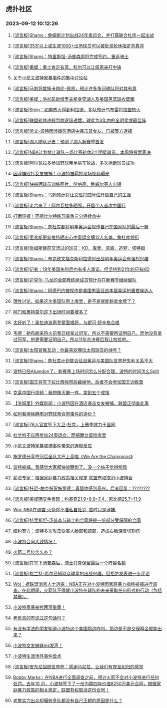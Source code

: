 ## 虎扑社区 
### 2023-09-12 10:12:26

1. [[流言板]Shams：詹姆斯计划出战24年奥运会，并打算联合杜库一起出战](https://bbs.hupu.com/62072794.html)

2. [[流言板]35岁以上或生涯1000+出场球员可以被批准轮休指定背靠背](https://bbs.hupu.com/62075403.html)

3. [[流言板]Shams：特里斯坦-汤普森即将完成签约，重返骑士](https://bbs.hupu.com/62075208.html)

4. [[流言板]勇媒：勇士肯定有意，科尔可以让佩恩来打中锋](https://bbs.hupu.com/62076146.html)

5. [关于小凯文波特家暴事件的集中讨论帖](https://bbs.hupu.com/62075157.html)

6. [[流言板]马刺将裁掉卡梅伦-佩恩，预计许多争冠球队将对其有意](https://bbs.hupu.com/62075196.html)

7. [[流言板]美媒：洛杉矶新增里夫斯身穿湖人及美国男篮球衣壁画](https://bbs.hupu.com/62075848.html)

8. [[流言板]Stein：如果热火得到利拉德，多队预计乌布雷将加盟热火](https://bbs.hupu.com/62075679.html)

9. [[流言板]联盟轮休违规罚款逐级递增，球星为3年内的全明星或最佳阵](https://bbs.hupu.com/62075287.html)

10. [[流言板]凯文-波特因涉嫌在酒店中袭击其女友，已被警方逮捕](https://bbs.hupu.com/62074606.html)

11. [[流言板]湖人随队记者：预测了湖人新赛季首发](https://bbs.hupu.com/62075995.html)

12. [[流言板]NBA计划禁止球队一场比赛轮休2个明星球员，本周将投票表决](https://bbs.hupu.com/62074358.html)

13. [[流言板]阿尔瓦拉多参加野球帝单挑车轮战，多次抢断球员成功](https://bbs.hupu.com/62075528.html)

14. [因涉嫌殴打女友被捕！小波特被羁押现场视频曝光](https://bbs.hupu.com/62075334.html)

15. [[流言板]快船晒球员训练照片，伦纳德、鲍威尔等人出镜](https://bbs.hupu.com/62075340.html)

16. [[流言板]Shams：马刺预计将让文班打四号位开启自己的生涯](https://bbs.hupu.com/62074206.html)

17. [[流言板]老六来了！阿尔瓦拉多晒照，开启个人首次中国行](https://bbs.hupu.com/62075191.html)

18. [打磨短板！范德比尔特练习底角三分连续命中](https://bbs.hupu.com/62075228.html)

19. [[流言板]Shams：詹杜库都将明年奥运会视作自己在国家队的最后一舞](https://bbs.hupu.com/62072986.html)

20. [[流言板]里弗斯更新推特晒出心中奥运金牌12人名单，詹杜库领衔](https://bbs.hupu.com/62074157.html)

21. [[流言板]詹姆斯目前交流过的球员：KD、库里、浓眉、追梦、塔特姆](https://bbs.hupu.com/62073041.html)

22. [[流言板]Shams：布克欧文福克斯利拉德对出战明年奥运会有强烈兴趣](https://bbs.hupu.com/62073075.html)

23. [[流言板]记者：19年美国失利后也有多人承诺，但坚持到21年的只有KD](https://bbs.hupu.com/62073305.html)

24. [[流言板]迈克尔-马龙的全部教练组成员预计将在新赛季继续留队](https://bbs.hupu.com/62075648.html)

25. [[流言板]Shams：阿德巴约被视作是美国男篮征战本届奥运的重要候选人](https://bbs.hupu.com/62073102.html)

26. [理性讨论，如果这次美国队带上库里，是不是就能稳拿金牌了？](https://bbs.hupu.com/62075670.html)

27. [阿门和惠特莫尔这下出场时间要增多了](https://bbs.hupu.com/62075363.html)

28. [太好听了！奥拉迪波再登蒙面唱将，与妮可·舒辛格合唱](https://bbs.hupu.com/62073020.html)

29. [韦德：勒布朗来热火前我已经拿过冠军，所以不需要再证明自己。而他没有拿过冠军，他更需要证明自己。所以11年总决赛后我让权给他。](https://bbs.hupu.com/62076003.html)

30. [[流言板]太阳官推互动：你最喜欢哪位太阳球员的绰号？](https://bbs.hupu.com/62075354.html)

31. [[流言板]Shams：詹杜库计划联合征战奥运与美国队世界杯失利关系不大](https://bbs.hupu.com/62072896.html)

32. [波特已经Abandon了，新赛季上场时间怎么分配合理，波特的时间怎么Split](https://bbs.hupu.com/62075938.html)

33. [[流言板]国王将签下拉比西埃然后裁掉他，后者不会参加国王训练营](https://bbs.hupu.com/62075903.html)

34. [克莱中国行视频：我想像灭霸一样，拿到五个戒指](https://bbs.hupu.com/62075322.html)

35. [【洛城里】外媒新闻：小波特因在酒店袭击女友被捕，联盟正彻查此事](https://bbs.hupu.com/62075466.html)

36. [如何看待徐静雨对野球帝合同事件的评价？](https://bbs.hupu.com/62075637.html)

37. [[流言板]76人官宣签下大卫-杜克，上赛季效力于篮网](https://bbs.hupu.com/62075257.html)

38. [杜兰特不应再参加24奥运会，而把舞台留给库里](https://bbs.hupu.com/62075536.html)

39. [小凯文波特家暴被捕事件带来的连锁反应](https://bbs.hupu.com/62075913.html)

40. [施罗德分享夺冠后全队大巴上高唱《We Are the Champions》](https://bbs.hupu.com/62076379.html)

41. [波特被捕，我感觉大家都快放鞭炮了、没一个帖子觉得惋惜](https://bbs.hupu.com/62076211.html)

42. [薪资专家：根据家庭暴力政策相关规定 联盟有权取消小波特合](https://bbs.hupu.com/62075343.html)

43. [[流言板]托尼-帕克祝贺施罗德：真替你感到高兴，后者回复：????????](https://bbs.hupu.com/62076125.html)

44. [[流言板]美媒晒交手表现：约基奇21.9+8.9+7.4，恩比德25.7+11.9](https://bbs.hupu.com/62073939.html)

45. [Woj: NBA在调查,火箭你不准私自处罚. 暂时只是涉嫌.](https://bbs.hupu.com/62076305.html)

46. [[流言板]特里斯坦-汤普森与骑士的合同将是一份部分受保障的合同](https://bbs.hupu.com/62075625.html)

47. [纽约警方：波特多次攻击受害人脸部和颈部，造成右脸深度切割伤](https://bbs.hupu.com/62074733.html)

48. [小波特合同大致情况！](https://bbs.hupu.com/62075365.html)

49. [火箭二号位怎么办？](https://bbs.hupu.com/62076170.html)

50. [[流言板]在签下汤普森后，骑士打算保留最后一个阵容名额](https://bbs.hupu.com/62075633.html)

51. [[流言板]格兰特-希尔已知晓众球星的出战兴趣，但拒绝发表进一步评论](https://bbs.hupu.com/62073221.html)

52. [Woj：据联盟消息人士透露：NBA正在对小波特因家庭暴力指控被捕进行调查。在此期间，火箭队不得就小波特在球队的未来采取任何形式的行动（包括禁赛）。](https://bbs.hupu.com/62075639.html)

53. [小波特家暴被控两项重罪！](https://bbs.hupu.com/62076233.html)

54. [老詹真的有说过这句话吗？](https://bbs.hupu.com/62075852.html)

55. [有没有学法的朋友知道小波特这个美国那边咋判，那边是不是交保释金就能出来？](https://bbs.hupu.com/62075415.html)

56. [小波特女友妹妹ins发声！](https://bbs.hupu.com/62075421.html)

57. [小波特生涯场外事件盘点](https://bbs.hupu.com/62075898.html)

58. [[流言板]安东尼回顾世界杯：感谢马尼拉，让我们有宾至如归的感觉](https://bbs.hupu.com/62076344.html)

59. [Bobby Marks：在NBA进行全面调查之前，预计火箭不会对小波特进行任何处罚。去年10 月，小波特签下了一份为期四年价值8250万美元合同，根据家庭暴力政策的相关规定，联盟有权取消这份合同！](https://bbs.hupu.com/62075389.html)

60. [老詹实力出众却辗转多队都没有自己王朝的原因是什么？](https://bbs.hupu.com/62075965.html)

